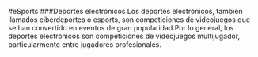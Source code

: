 #eSports
###Deportes electrónicos
Los deportes electrónicos, también llamados ciberdeportes o esports, son competiciones de videojuegos que se han convertido en eventos de gran popularidad.Por lo general, los deportes electrónicos son competiciones de videojuegos multijugador, particularmente entre jugadores profesionales.